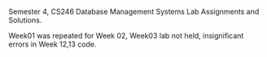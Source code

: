 Semester 4, CS246 Database Management Systems Lab Assignments and Solutions.

Week01 was repeated for Week 02, Week03 lab not held, insignificant errors in Week 12,13 code. 
